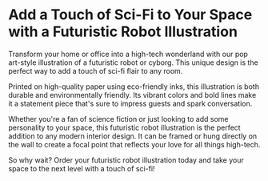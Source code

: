<!--font:Poppins-->

# Add a Touch of Sci-Fi to Your Space with a Futuristic Robot Illustration

Transform your home or office into a high-tech wonderland with our pop art-style illustration of a futuristic robot or cyborg. This unique design is the perfect way to add a touch of sci-fi flair to any room.

Printed on high-quality paper using eco-friendly inks, this illustration is both durable and environmentally friendly. Its vibrant colors and bold lines make it a statement piece that's sure to impress guests and spark conversation.

Whether you're a fan of science fiction or just looking to add some personality to your space, this futuristic robot illustration is the perfect addition to any modern interior design. It can be framed or hung directly on the wall to create a focal point that reflects your love for all things high-tech.

So why wait? Order your futuristic robot illustration today and take your space to the next level with a touch of sci-fi!

<!--

Write me markdown content of website with wallpaper:

"A pop art-style wallpaper featuring a comic book-style illustration of a futuristic robot or cyborg."

The header of the page should not be copy of the text but rather a real content of the website which is using this wallpaper.


---


# Futuristic Robot Wallpaper

Decorate your space with this eye-catching pop art-style wallpaper featuring a comic book-style illustration of a futuristic robot or cyborg. This unique design will add a touch of sci-fi flair to any room, whether you're looking to create a high-tech workspace or a futuristic bedroom.

The vibrant colors and bold lines of this wallpaper make it a perfect statement piece for any modern home or office. It's printed on high-quality paper using eco-friendly inks, ensuring that it's both durable and environmentally friendly.

With its fun and playful design, this wallpaper is sure to be a conversation starter and a favorite among fans of science fiction and pop art. So why wait? Order your futuristic robot wallpaper today and transform your space into a futuristic wonderland!


---


Heading should not include word "wallpaper". The website should not be about the wallpaper itself, wallpaper is just a related background, rewrite whole content.


---


# Transform Your Space with a Futuristic Robot Wallpaper

Looking to add a touch of sci-fi flair to your home or office? Look no further than our pop art-style wallpaper featuring a comic book-style illustration of a futuristic robot or cyborg. This unique design is the perfect way to transform any room into a high-tech wonderland.

Printed on high-quality paper using eco-friendly inks, this wallpaper is both durable and environmentally friendly. Its vibrant colors and bold lines make it a statement piece that's sure to impress guests and spark conversation.

Whether you're looking to create a high-tech workspace or a futuristic bedroom, this wallpaper is the perfect addition to any modern home or office. So why wait? Order your futuristic robot wallpaper today and take your space to the next level!


---


Heading should not include word "wallpaper". The website should not be about the wallpaper itself, wallpaper is just a related background, rewrite whole content.


---


# Futuristic Robot Wallpaper: Transform Your Space with a Sci-Fi Flair

Looking to add a touch of sci-fi to your home or office decor? Our pop art-style wallpaper featuring a comic book-style illustration of a futuristic robot or cyborg is the perfect way to do just that.

This unique design is printed on high-quality paper using eco-friendly inks, ensuring durability and environmental friendliness. Its vibrant colors and bold lines make it a statement piece that's sure to impress guests and spark conversation.

Whether you're looking to create a high-tech workspace or a futuristic bedroom, this wallpaper is the perfect addition to any modern interior design. It can transform any room into a high-tech wonderland that reflects your love for science fiction.

So why wait? Order your futuristic robot wallpaper today and take your space to the next level with a touch of sci-fi flair!


---


Heading should not include word "wallpaper". The website should not be about the wallpaper itself, wallpaper is just a related background, rewrite whole content.


---


# Add a Touch of Sci-Fi to Your Space with a Futuristic Robot Illustration

Transform your home or office into a high-tech wonderland with our pop art-style illustration of a futuristic robot or cyborg. This unique design is the perfect way to add a touch of sci-fi flair to any room.

Printed on high-quality paper using eco-friendly inks, this illustration is both durable and environmentally friendly. Its vibrant colors and bold lines make it a statement piece that's sure to impress guests and spark conversation.

Whether you're a fan of science fiction or just looking to add some personality to your space, this futuristic robot illustration is the perfect addition to any modern interior design. It can be framed or hung directly on the wall to create a focal point that reflects your love for all things high-tech.

So why wait? Order your futuristic robot illustration today and take your space to the next level with a touch of sci-fi!


---


Write me a Google font which is best fitting for the website.

Pick from the list:
- Exo 2
- Lobster
- Montserrat
- Raleway
- Great Vibes
- Barlow Condensed
- Playfair Display
- IBM Plex Sans
- Futura
- Alegreya
- Inter
- Poppins
- Orbitron
- Open Sans
- Roboto
- Lato
- Dancing Script


Write just the font name nothing else.


---


Poppins

-->

